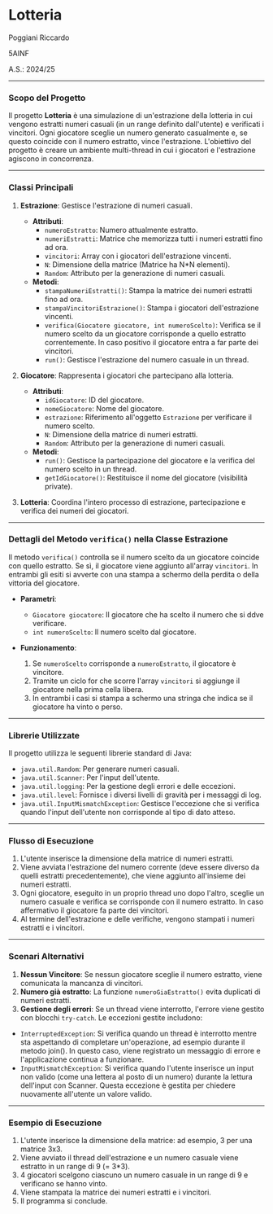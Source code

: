 # Lotteria
Poggiani Riccardo

5AINF

A.S.: 2024/25

---

### Scopo del Progetto
Il progetto **Lotteria** è una simulazione di un'estrazione della lotteria in cui vengono estratti numeri casuali (in un range definito dall'utente) e verificati i vincitori. Ogni giocatore sceglie un numero generato casualmente e, se questo coincide con il numero estratto, vince l'estrazione. L'obiettivo del progetto è creare un ambiente multi-thread in cui i giocatori e l'estrazione agiscono in concorrenza. 

---

### Classi Principali

1. **Estrazione**: Gestisce l'estrazione di numeri casuali.
   - **Attributi**:
     - `numeroEstratto`: Numero attualmente estratto.
     - `numeriEstratti`: Matrice che memorizza tutti i numeri estratti fino ad ora.
     - `vincitori`: Array con i giocatori dell'estrazione vincenti.
     - `N`: Dimensione della matrice (Matrice ha N*N elementi).
     - `Random`: Attributo per la generazione di numeri casuali.
   - **Metodi**:
     - `stampaNumeriEstratti()`: Stampa la matrice dei numeri estratti fino ad ora.
     - `stampaVincitoriEstrazione()`: Stampa i giocatori dell'estrazione vincenti.
     - `verifica(Giocatore giocatore, int numeroScelto)`: Verifica se il numero scelto da un giocatore corrisponde a quello estratto correntemente. In caso positivo il giocatore entra a far parte dei vincitori.
     - `run()`: Gestisce l'estrazione del numero casuale in un thread.

2. **Giocatore**: Rappresenta i giocatori che partecipano alla lotteria.
   - **Attributi**:
     - `idGiocatore`: ID del giocatore.
     - `nomeGiocatore`: Nome del giocatore.
     - `estrazione`: Riferimento all'oggetto `Estrazione` per verificare il numero scelto.
     - `N`: Dimensione della matrice di numeri estratti.
     - `Random`: Attributo per la generazione di numeri casuali.
   - **Metodi**:
     - `run()`: Gestisce la partecipazione del giocatore e la verifica del numero scelto in un thread.
     - `getIdGiocatore()`: Restituisce il nome del giocatore (visibilità private).


3. **Lotteria**: Coordina l'intero processo di estrazione, partecipazione e verifica dei numeri dei giocatori.

---

### Dettagli del Metodo `verifica()` nella Classe Estrazione

Il metodo `verifica()` controlla se il numero scelto da un giocatore coincide con quello estratto. Se sì, il giocatore viene aggiunto all'array `vincitori`. In entrambi gli esiti si avverte con una stampa a schermo della perdita o della vittoria del giocatore.

- **Parametri**:
  - `Giocatore giocatore`: Il giocatore che ha scelto il numero che si ddve verificare.
  - `int numeroScelto`: Il numero scelto dal giocatore.
  
- **Funzionamento**:
  1. Se `numeroScelto` corrisponde a `numeroEstratto`, il giocatore è vincitore.
  2. Tramite un ciclo for che scorre l'array `vincitori` si aggiunge il giocatore nella prima cella libera.
  3. In entrambi i casi si stampa a schermo una stringa che indica se il giocatore ha vinto o perso.

---

### Librerie Utilizzate
Il progetto utilizza le seguenti librerie standard di Java:
- `java.util.Random`: Per generare numeri casuali.
- `java.util.Scanner`: Per l'input dell'utente.
- `java.util.logging`: Per la gestione degli errori e delle eccezioni.
- `java.util.level`: Fornisce i diversi livelli di gravità per i messaggi di log.
- `java.util.InputMismatchException`: Gestisce l'eccezione che si verifica quando l'input dell'utente non corrisponde al tipo di dato atteso.

---

### Flusso di Esecuzione

1. L'utente inserisce la dimensione della matrice di numeri estratti.
2. Viene avviata l'estrazione del numero corrente (deve essere diverso da quelli estratti precedentemente), che viene aggiunto all'insieme dei numeri estratti.
3. Ogni giocatore, eseguito in un proprio thread uno dopo l'altro, sceglie un numero casuale e verifica se corrisponde con il numero estratto. In caso affermativo il giocatore fa parte dei vincitori.
4. Al termine dell'estrazione e delle verifiche, vengono stampati i numeri estratti e i vincitori.

---

### Scenari Alternativi

1. **Nessun Vincitore**: Se nessun giocatore sceglie il numero estratto, viene comunicata la mancanza di vincitori.
2. **Numero già estratto**: La funzione `numeroGiaEstratto()` evita duplicati di numeri estratti.
3. **Gestione degli errori**: Se un thread viene interrotto, l'errore viene gestito con blocchi `try-catch`. Le eccezioni gestite includono:
  - `InterruptedException`: Si verifica quando un thread è interrotto mentre sta aspettando di completare un'operazione, ad esempio durante il metodo join(). In questo caso, viene registrato un messaggio di errore e l'applicazione continua a funzionare.
  - `InputMismatchException`: Si verifica quando l'utente inserisce un input non valido (come una lettera al posto di un numero) durante la lettura dell'input con Scanner. Questa eccezione è gestita per chiedere nuovamente all'utente un valore valido.

---

### Esempio di Esecuzione

1. L'utente inserisce la dimensione della matrice: ad esempio, 3 per una matrice 3x3.
2. Viene avviato il thread dell'estrazione e un numero casuale viene estratto in un range di 9 (= 3*3).
3. 4 giocatori scelgono ciascuno un numero casuale in un range di 9 e verificano se hanno vinto.
4. Viene stampata la matrice dei numeri estratti e i vincitori.
5. Il programma si conclude.
